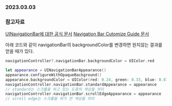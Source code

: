 ### 2023.03.03

### 참고자료
[UINavigationBar에 대한 공식 문서](https://developer.apple.com/documentation/uikit/uinavigationbar#overview)
[Navigation Bar Cutomize Guide 문서](https://developer.apple.com/documentation/uikit/uinavigationcontroller/customizing_your_app_s_navigation_bar)


아래 코드와 같이 navigationBar의 backgroundColor를 변경하면 원치않는 결과를 얻을 때가 있다.

```swift
navigationController?.navigationBar.backgroundColor = UIColor.red
```



```swift
let appearance = UINavigationBarAppearance()
appearance.configureWithOpaqueBackground()
appearance.backgroundColor = UIColor(red: 0.24, green: 0.33, blue: 0.67, alpha: 1.0)
navigationController.navigationBar.standardAppearance = appearance
// standard는 스크롤을 하고 있는 도중의 색상을 의미
navigationController.navigationBar.scrollEdgeAppearance = appearance
// scroll edge는 스크롤을 하기 전 색상을 의미
```
